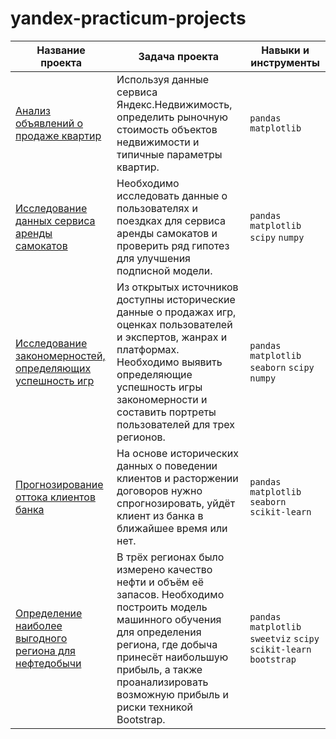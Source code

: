 # yandex-practicum-projects

| Название проекта                                                    | Задача проекта                                                                    | Навыки и инструменты                 |
|-------------------------------------------------------------------- |---------------------------------------------------------------------------------  | ------------------------------------ |
| [Анализ объявлений о продаже квартир](https://clck.ru/39TJDK)       | Используя данные сервиса Яндекс.Недвижимость, определить рыночную стоимость объектов недвижимости и типичные параметры квартир.|  `pandas` `matplotlib`               
|[Исследование данных сервиса аренды самокатов](https://clck.ru/39TWtN) | Необходимо исследовать данные о пользователях и поездках для сервиса аренды самокатов и проверить ряд гипотез для улучшения подписной модели.| `pandas` `matplotlib` `scipy` `numpy`|
|[Исследование закономерностей, определяющих успешность игр](https://clck.ru/39WDdi)| Из открытых источников доступны исторические данные о продажах игр, оценках пользователей и экспертов, жанрах и платформах. Необходимо выявить определяющие успешность игры закономерности и составить портреты пользователей для трех регионов. | `pandas` `matplotlib` `seaborn` `scipy` `numpy`|
|[Прогнозирование оттока клиентов банка](https://clck.ru/39WEom) | На основе исторических данных о поведении клиентов и расторжении договоров нужно спрогнозировать, уйдёт клиент из банка в ближайшее время или нет. | `pandas` `matplotlib` `seaborn` `scikit-learn`|
|[Определение наиболее выгодного региона для нефтедобычи](https://clck.ru/39WGNd) | В трёх регионах было измерено качество нефти и объём её запасов. Необходимо построить модель машинного обучения для определения региона, где добыча принесёт наибольшую прибыль, а также проанализировать возможную прибыль и риски техникой Bootstrap.| `pandas` `matplotlib` `sweetviz` `scipy` `scikit-learn` `bootstrap`|
